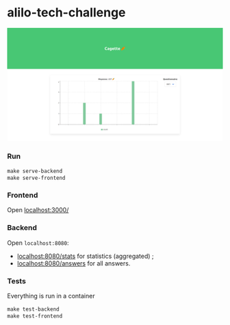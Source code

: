 # alilo-tech-challenge

![preview](preview.png)

### Run

    make serve-backend
    make serve-frontend

### Frontend

Open [localhost:3000/](http://localhost:3000)

### Backend

Open `localhost:8080`:

* [localhost:8080/stats](http://localhost:8080/stats) for statistics (aggregated) ;
* [localhost:8080/answers](http://localhost:8080/answers) for all answers.

### Tests

Everything is run in a container

    make test-backend
    make test-frontend